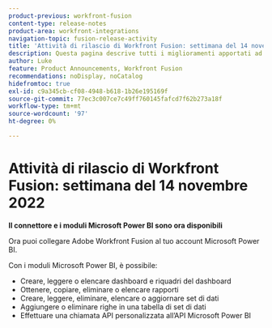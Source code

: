 ```yaml
---
product-previous: workfront-fusion
content-type: release-notes
product-area: workfront-integrations
navigation-topic: fusion-release-activity
title: 'Attività di rilascio di Workfront Fusion: settimana del 14 novembre 2022'
description: Questa pagina descrive tutti i miglioramenti apportati ad Adobe Workfront Fusion la settimana del 14 novembre 2022.
author: Luke
feature: Product Announcements, Workfront Fusion
recommendations: noDisplay, noCatalog
hidefromtoc: true
exl-id: c9a345cb-cf08-4948-b618-1b26e195169f
source-git-commit: 77ec3c007ce7c49ff760145fafcd7f62b273a18f
workflow-type: tm+mt
source-wordcount: '97'
ht-degree: 0%

---
```


# Attività di rilascio di Workfront Fusion: settimana del 14 novembre 2022

**Il connettore e i moduli Microsoft Power BI sono ora disponibili**

Ora puoi collegare Adobe Workfront Fusion al tuo account Microsoft Power BI.

Con i moduli Microsoft Power BI, è possibile:

* Creare, leggere o elencare dashboard e riquadri del dashboard
* Ottenere, copiare, eliminare o elencare rapporti
* Creare, leggere, eliminare, elencare o aggiornare set di dati
* Aggiungere o eliminare righe in una tabella di set di dati
* Effettuare una chiamata API personalizzata all’API Microsoft Power BI
